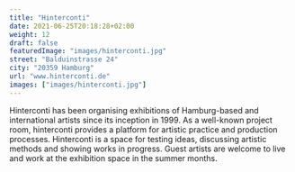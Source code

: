 ```yaml
---
title: "Hinterconti"
date: 2021-06-25T20:18:28+02:00
weight: 12
draft: false
featuredImage: "images/hinterconti.jpg"
street: "Balduinstrasse 24"
city: "20359 Hamburg"
url: "www.hinterconti.de"
images: ["images/hinterconti.jpg"]
---
```


Hinterconti has been organising exhibitions of Hamburg-based and international artists since its inception in 1999. As a well-known project room,
hinterconti provides a platform for artistic practice and production processes. Hinterconti is a space for testing ideas, discussing artistic methods
and showing works in progress. Guest artists are welcome to live and work at the exhibition space in the summer months.
